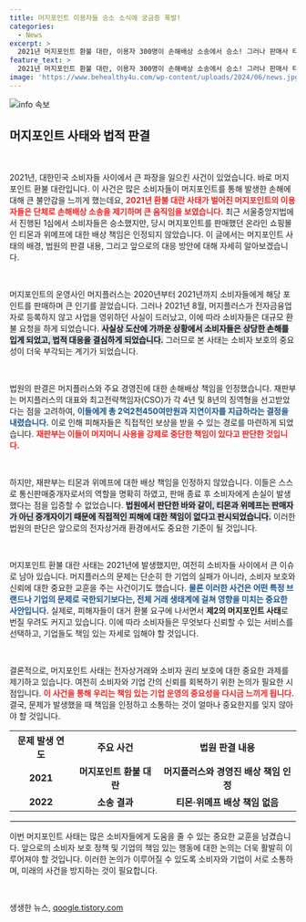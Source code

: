 ```yaml
---
title: 머지포인트 이용자들 승소 소식에 궁금증 폭발!
categories:
  - News
excerpt: >
  2021년 머지포인트 환불 대란, 이용자 300명이 손해배상 소송에서 승소! 그러나 판매사 티몬과 위메프의 책임은 없다고 법원이 판결했다. 소비자들, 또다시 불안 속에서 다음 행보가 주목받고 있다!
feature_text: >
  2021년 머지포인트 환불 대란, 이용자 300명이 손해배상 소송에서 승소! 그러나 판매사 티몬과 위메프의 책임은 없다고 법원이 판결했다. 소비자들, 또다시 불안 속에서 다음 행보가 주목받고 있다!
image: 'https://www.behealthy4u.com/wp-content/uploads/2024/06/news.jpg'
---
```


<p><img src="https://www.behealthy4u.com/wp-content/uploads/2024/06/news.jpg" alt="info 속보" /></p>

<h2 data-ke-size="size26">머지포인트 사태와 법적 판결</h2>

<p data-ke-size="size16">&nbsp;</p>

<p>2021년, 대한민국 소비자들 사이에서 큰 파장을 일으킨 사건이 있었습니다. 바로 머지포인트 환불 대란입니다. 이 사건은 많은 소비자들이 머지포인트를 통해 발생한 손해에 대해 큰 불안감을 느끼게 했는데요, <b><span style="color: #ee2323;">2021년 환불 대란 사태가 벌어진 머지포인트의 이용자들은 단체로 손해배상 소송을 제기하며 큰 움직임을 보였습니다.</span></b> 최근 서울중앙지법에서 진행된 1심에서 소비자들은 승소했지만, 당시 머지포인트를 판매했던 온라인 쇼핑몰인 티몬과 위메프에 대한 배상 책임은 인정되지 않았습니다. 이 글에서는 머지포인트 사태의 배경, 법원의 판결 내용, 그리고 앞으로의 대응 방안에 대해 자세히 알아보겠습니다.</p>

<p data-ke-size="size16">&nbsp;</p>

<p>머지포인트의 운영사인 머지플러스는 2020년부터 2021년까지 소비자들에게 해당 포인트를 판매하며 큰 인기를 끌었습니다. 그러나 2021년 8월, 머지플러스가 전자금융업자로 등록하지 않고 사업을 영위하던 사실이 드러났고, 이에 따라 소비자들은 대규모 환불 요청을 하게 되었습니다. <b><span style="background-color: #21538527;">사실상 도산에 가까운 상황에서 소비자들은 상당한 손해를 입게 되었고, 법적 대응을 결심하게 되었습니다.</span></b> 그러므로 본 사태는 소비자 보호의 중요성이 더욱 부각되는 계기가 되었습니다.</p>

<p data-ke-size="size16">&nbsp;</p>

<p>법원의 판결은 머지플러스와 주요 경영진에 대한 손해배상 책임을 인정했습니다. 재판부는 머지플러스의 대표와 최고전략책임자(CSO)가 각 4년 및 8년의 징역형을 선고받았다는 점을 고려하여, <b><span style="color: #1a5490;">이들에게 총 2억2천450여만원과 지연이자를 지급하라는 결정을 내렸습니다.</span></b> 이로 인해 피해자들은 직접적인 보상을 받을 수 있는 경로를 마련하게 되었습니다. <b><span style="color: #ee2323;">재판부는 이들이 머지머니 사용을 강제로 중단한 책임이 있다고 판단한 것입니다.</span></b> </p>

<p data-ke-size="size16">&nbsp;</p>

<p>하지만, 재판부는 티몬과 위메프에 대한 배상 책임을 인정하지 않았습니다. 이들은 스스로 통신판매중개자로서의 역할을 명확히 하였고, 판매 종료 후 소비자에게 손실이 발생했다는 점을 입증할 수 없었습니다. <b><span style="background-color: #21538527;">법원에서 판단한 바와 같이, 티몬과 위메프는 판매자가 아닌 중개자이기 때문에 직접적인 피해에 대한 책임이 없다고 판시되었습니다.</span></b> 이러한 법원의 판단은 앞으로의 전자상거래 환경에서도 중요한 기준이 될 것입니다.</p>

<p data-ke-size="size16">&nbsp;</p>

<p>머지포인트 환불 대란 사태는 2021년에 발생했지만, 여전히 소비자들 사이에서 큰 이슈로 남아 있습니다. 머지플러스의 문제는 단순히 한 기업의 실패가 아니라, 소비자 보호와 신뢰에 대한 중요한 교훈을 주는 사건이기도 했습니다. <b><span style="color: #1a5490;">물론 이러한 사건은 어떤 특정 브랜드나 기업의 문제로 국한되기보다는, 전체 거래 생태계에 걸쳐 영향을 미치는 중요한 사안입니다.</span></b> 실제로, 피해자들이 대거 환불 요구에 나서면서 <strong>제2의 머지포인트 사태</strong>로 번질 우려도 커지고 있습니다. 이에 따라 소비자들은 무엇보다 신뢰할 수 있는 서비스를 선택하고, 기업들도 책임 있는 자세로 임해야 할 것입니다.</p>

<p data-ke-size="size16">&nbsp;</p>

<p>결론적으로, 머지포인트 사태는 전자상거래와 소비자 권리 보호에 대한 중요한 과제를 제기하고 있습니다. 여전히 소비자와 기업 간의 신뢰를 회복하기 위한 논의가 필요한 시점입니다. <b><span style="color: #ee2323;">이 사건을 통해 우리는 책임 있는 기업 운영의 중요성을 다시금 느끼게 됩니다.</span></b> 결국, 문제가 발생했을 때 책임을 인정하고 소통하는 것이 얼마나 중요한지를 잊지 않아야 할 것입니다.</p>

<table>
    <tr>
        <th style="text-align: center;">문제 발생 연도</th>
        <th style="text-align: center;">주요 사건</th>
        <th style="text-align: center;">법원 판결 내용</th>
    </tr>
    <tr>
        <td style="text-align: center; height: 17px;"><b>2021</b></td>
        <td style="text-align: center; height: 17px;"><b>머지포인트 환불 대란</b></td>
        <td style="text-align: center; height: 17px;"><b>머지플러스와 경영진 배상 책임 인정</b></td>
    </tr>
    <tr>
        <td style="text-align: center; height: 17px;"><b>2022</b></td>
        <td style="text-align: center; height: 17px;"><b>소송 결과</b></td>
        <td style="text-align: center; height: 17px;"><b>티몬·위메프 배상 책임 없음</b></td>
    </tr>
</table>

<hr style="border: 1px solid #eee;">

<p>이번 머지포인트 사태는 많은 소비자들에게 도움을 줄 수 있는 중요한 교훈을 남겼습니다. 앞으로의 소비자 보호 정책 및 기업의 책임 있는 행동에 대한 논의는 더욱 활발히 이루어져야 할 것입니다. 이러한 논의가 이루어질 수 있도록 소비자와 기업이 서로 소통하며, 미래의 사건을 방지하는 것이 필요합니다.</p>

<p data-ke-size="size16">&nbsp;</p>
생생한 뉴스, <a href="https://qoogle.tistory.com" rel="dofollow">qoogle.tistory.com</a>


